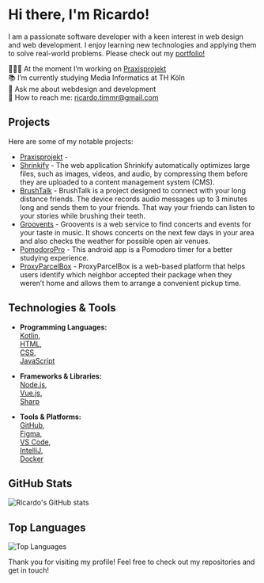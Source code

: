# Hi there, I'm Ricardo!
I am a passionate software developer with a keen interest in web design and web development. I enjoy learning new technologies and applying them to solve real-world problems.
Please check out my [portfolio!](https://ricardotimmr.github.io/portfolio-page/)

👨🏽‍💻 At the moment I’m working on [Praxisprojekt](https://github.com/ricardotimmr/praxisprojekt-2025)<br>
📚 I’m currently studying Media Informatics at TH Köln<br>
💬 Ask me about webdesign and development<br>
📮 How to reach me: ricardo.timmr@gmail.com<br>

## Projects
Here are some of my notable projects:

- [Praxisprojekt](https://github.com/ricardotimmr/praxisprojekt-2025) - 
- [Shrinkify](https://github.com/ricardotimmr/entwicklungsprojekt-shrinkify) - The web application Shrinkify automatically optimizes large files, such as images, videos, and audio, by compressing them before they are uploaded to a content management system (CMS).
- [BrushTalk](https://github.com/ricardotimmr/iot-brushtalkdevice) - BrushTalk is a project designed to connect with your long distance friends. The device records audio messages up to 3 minutes long and sends them to your friends. That way your friends can listen to your stories while brushing their teeth.
- [Groovents](https://github.com/ricardotimmr/timm_henrichsmeyer_zink_GDW_WS2324) - Groovents is a web service to find concerts and events for your taste in music. It shows concerts on the next few days in your area and also checks the weather for possible open air venues.
- [PomodoroPro](https://github.com/ricardotimmr/PomodoPro-Team22) - This android app is a Pomodoro timer for a better studying experience.
- [ProxyParcelBox](https://github.com/ricardotimmr/proxyparcelbox_ricardo_timm) - ProxyParcelBox is a web-based platform that helps users identify which neighbor accepted their package when they weren’t home and allows them to arrange a convenient pickup time.


## Technologies & Tools  

- **Programming Languages:**  
  [Kotlin](https://kotlinlang.org/docs/home.html),  
  [HTML](https://developer.mozilla.org/en-US/docs/Web/HTML),  
  [CSS](https://developer.mozilla.org/en-US/docs/Web/CSS),  
  [JavaScript](https://developer.mozilla.org/en-US/docs/Web/JavaScript)  

- **Frameworks & Libraries:**  
  [Node.js](https://img.shields.io/badge/-Node.js-339933?style=flat&logo=nodedotjs&logoColor=white),  
  [Vue.js](https://vuejs.org),  
  [Sharp](https://sharp.pixelplumbing.com/)  

- **Tools & Platforms:**  
  [GitHub](https://github.com),  
  [Figma](https://www.figma.com/de-de/),  
  [VS Code](https://code.visualstudio.com),  
  [IntelliJ](https://www.jetbrains.com/de-de/idea/),  
  [Docker](https://www.docker.com/get-started/)  

## GitHub Stats
![Ricardo's GitHub stats](https://github-readme-stats.vercel.app/api?username=ricardotimmr&show_icons=true&theme=radical)

## Top Languages
![Top Languages](https://github-readme-stats.vercel.app/api/top-langs/?username=ricardotimmr&layout=compact&theme=radical)

Thank you for visiting my profile!
Feel free to check out my repositories and get in touch!
